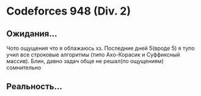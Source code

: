 # Codeforces 948 (Div. 2)

## Ожидания...

Чото ощущения что я облажаюсь хз.  Последние дней 5(вроде 5) я тупо учил все строковые алгоритмы (типо Ахо-Корасик и Суффиксный массив).  Блин, давно задач обще не решал(по ощущениям) сомнительно

## Реальность...
